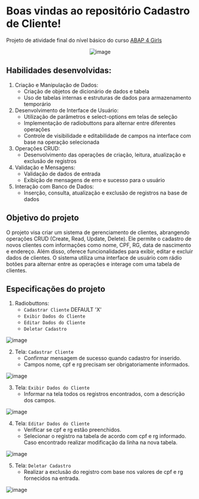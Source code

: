 # Boas vindas ao repositório Cadastro de Cliente!

Projeto de atividade final do nível básico do curso [ABAP 4 Girls](https://abapforgirls.tech/)

<div align="center">
     
![image](https://github.com/Lenakirara/Cadastro_Cliente/assets/45247383/a2f22a8b-e6af-4767-992c-dab477201c51)

</div>

## Habilidades desenvolvidas:
1. Criação e Manipulação de Dados:
     -  Criação de objetos de dicionário de dados e tabela
     -  Uso de tabelas internas e estruturas de dados para armazenamento temporário
2. Desenvolvimento de Interface de Usuário:
     - Utilização de parâmetros e select-options em telas de seleção
     - Implementação de radiobuttons para alternar entre diferentes operações
     - Controle de visibilidade e editabilidade de campos na interface com base na operação selecionada
3. Operações CRUD:
     - Desenvolvimento das operações de criação, leitura, atualização e exclusão de registros
4. Validação e Mensagens:
     - Validação de dados de entrada
     - Exibição de mensagens de erro e sucesso para o usuário
5. Interação com Banco de Dados:
     - Inserção, consulta, atualização e exclusão de registros na base de dados

## Objetivo do projeto
O projeto visa criar um sistema de gerenciamento de clientes, abrangendo operações CRUD (Create, Read, Update, Delete). Ele permite o cadastro de novos clientes com informações como nome, CPF, RG, data de nascimento e endereço. Além disso, oferece funcionalidades para exibir, editar e excluir dados de clientes. O sistema utiliza uma interface de usuário com rádio botões para alternar entre as operações e interage com uma tabela de clientes.

## Especificações do projeto
1. Radiobuttons:
     - `Cadastrar Cliente` DEFAULT 'X'
     -  `Exibir Dados do Cliente`
     -  `Editar Dados do Cliente`
     -  `Deletar Cadastro`
  
![image](https://github.com/Lenakirara/Cadastro_Cliente/assets/45247383/adba3b80-38da-4242-8d06-3866f3dc1eaa)

2. Tela:  `Cadastrar Cliente`
   - Confirmar mensagem de sucesso quando cadastro for inserido.
   - Campos nome, cpf e rg precisam ser obrigatoriamente informados.
   
![image](https://github.com/Lenakirara/Cadastro_Cliente/assets/45247383/941540e6-8bb4-4a19-99e1-91ba684d362c)

3. Tela: `Exibir Dados do Cliente`
   - Informar na tela todos os registros encontrados, com a descrição dos campos.
  
![image](https://github.com/Lenakirara/Cadastro_Cliente/assets/45247383/48795cfe-2046-41e1-90b0-a2a01a41f8f3)

4. Tela: `Editar Dados do Cliente`
    - Verificar se cpf e rg estão preenchidos.
    - Selecionar o registro na tabela de acordo com cpf e rg informado. Caso encontrado realizar modificação da linha na nova tabela.

![image](https://github.com/Lenakirara/Cadastro_Cliente/assets/45247383/f43b91dd-c606-4278-b109-27f6c247ce3e)

5. Tela: `Deletar Cadastro`
     - Realizar a exclusão do registro com base nos valores de cpf e rg fornecidos na entrada.
       
![image](https://github.com/Lenakirara/Cadastro_Cliente/assets/45247383/f264fd52-263c-4094-87ca-435c1a4d0992)





   
